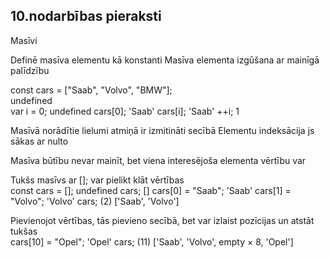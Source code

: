 ## 10.nodarbības pieraksti  

Masīvi  

Definē masīva elementu kā konstanti 
Masīva elementa izgūšana ar mainīgā palīdzību  

const cars = ["Saab", "Volvo", "BMW"];  
undefined  
var i = 0; 
undefined
cars[0]; 
'Saab'
cars[i]; 
'Saab'
++i;
1  

Masīvā norādītie lielumi atmiņā ir izmitināti secībā
Elementu indeksācija js sākas ar nulto  

Masīva būtību nevar mainīt, bet viena interesējoša elementa vērtību var  

Tukšs masīvs ar []; var pielikt klāt vērtības  
const cars = []; 
undefined
cars; 
[]
cars[0] = "Saab"; 
'Saab'
cars[1] = "Volvo"; 
'Volvo'
cars; 
(2) ['Saab', 'Volvo']

Pievienojot vērtības, tās pievieno secībā, bet var izlaist pozīcijas un atstāt tukšas  
cars[10] = "Opel"; 
'Opel'
cars; 
(11) ['Saab', 'Volvo', empty × 8, 'Opel']  


